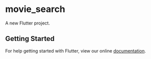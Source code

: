 # movie_search

A new Flutter project.

## Getting Started

For help getting started with Flutter, view our online
[documentation](https://flutter.io/).
